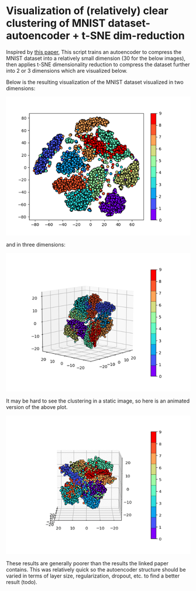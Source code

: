 # Visualization of (relatively) clear clustering of MNIST dataset- autoencoder + t-SNE dim-reduction

Inspired by [this paper](https://arxiv.org/pdf/1802.00187.pdf), This script trains an autoencoder to compress the MNIST dataset into a relatively small dimension (30 for the below images), then applies t-SNE dimensionality reduction to compress the dataset further into 2 or 3 dimensions which are visualized below.

Below is the resulting visualization of the MNIST dataset visualized in two dimensions:

![2-dim](imgs/mnist2.png)

and in three dimensions:

![3-dim](imgs/mnist3.png)

It may be hard to see the clustering in a static image, so here is an animated version of the above plot.

![3-dim](imgs/mnist3.gif)

These results are generally poorer than the results the linked paper contains. This was relatively quick so the autoencoder structure should be varied in terms of layer size, regularization, dropout, etc. to find a better result (todo).

